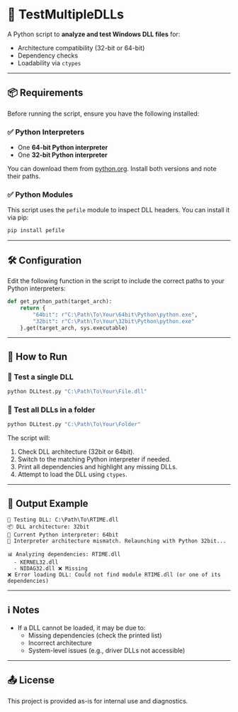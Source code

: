 # 🧪 TestMultipleDLLs

A Python script to **analyze and test Windows DLL files** for:
- Architecture compatibility (32-bit or 64-bit)
- Dependency checks
- Loadability via `ctypes`

---

## 📦 Requirements

Before running the script, ensure you have the following installed:

### ✅ Python Interpreters
- One **64-bit Python interpreter**
- One **32-bit Python interpreter**

You can download them from [python.org](https://www.python.org/downloads/). Install both versions and note their paths.

### ✅ Python Modules
This script uses the `pefile` module to inspect DLL headers. You can install it via pip:

```bash
pip install pefile
```

---

## 🛠️ Configuration

Edit the following function in the script to include the correct paths to your Python interpreters:

```python
def get_python_path(target_arch):
    return {
        "64bit": r"C:\Path\To\Your\64bit\Python\python.exe",
        "32bit": r"C:\Path\To\Your\32bit\Python\python.exe"
    }.get(target_arch, sys.executable)
```

---

## 🚀 How to Run

### 🔹 Test a single DLL
```bash
python DLLtest.py "C:\Path\To\Your\File.dll"
```

### 🔹 Test all DLLs in a folder
```bash
python DLLtest.py "C:\Path\To\Your\Folder"
```

The script will:
1. Check DLL architecture (32bit or 64bit).
2. Switch to the matching Python interpreter if needed.
3. Print all dependencies and highlight any missing DLLs.
4. Attempt to load the DLL using `ctypes`.

---

## 🧾 Output Example

```text
🧪 Testing DLL: C:\Path\To\RTIME.dll
📦 DLL architecture: 32bit
🐍 Current Python interpreter: 64bit
🔁 Interpreter architecture mismatch. Relaunching with Python 32bit...

📊 Analyzing dependencies: RTIME.dll
  - KERNEL32.dll
  - NIDAG32.dll ❌ Missing
❌ Error loading DLL: Could not find module RTIME.dll (or one of its dependencies)
```

---

## ℹ️ Notes

- If a DLL cannot be loaded, it may be due to:
  - Missing dependencies (check the printed list)
  - Incorrect architecture
  - System-level issues (e.g., driver DLLs not accessible)

---

## 📤 License

This project is provided as-is for internal use and diagnostics.
